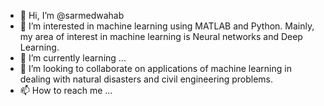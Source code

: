 - 👋 Hi, I’m @sarmedwahab
- 👀 I’m interested in machine learning using MATLAB and Python. Mainly, my area of interest in machine learning is Neural networks and Deep Learning.
- 🌱 I’m currently learning ...
- 💞️ I’m looking to collaborate on applications of machine learning in dealing with natural disasters and civil engineering problems.
- 📫 How to reach me ...

<!---
sarmedwahab/sarmedwahab is a ✨ special ✨ repository because its `README.md` (this file) appears on your GitHub profile.
You can click the Preview link to take a look at your changes.
--->
